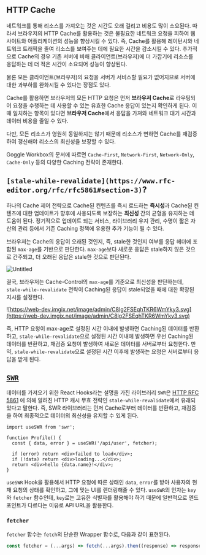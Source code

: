 ## HTTP Cache

네트워크를 통해 리소스를 가져오는 것은 시간도 오래 걸리고 비용도 많이 소요된다. 따라서 브라우저의 HTTP Cache를 활용하는 것은 불필요한 네트워크 요청을 피하여 웹 사이트와 어플리케이션의 성능을 향상시킬 수 있다. 즉, Cache를 활용해 레이턴시와 네트워크 트래픽을 줄여 리소스를 보여주는 데에 필요한 시간을 감소시킬 수 있다. 추가적으로 Cache의 경우 기존 서버에 비해 클라이언트(브라우저)에 더 가깝기에 리소스를 응답하는 데 더 적은 시간이 소요되어 성능이 향상된다.

물론 모든 클라이언트(브라우저)의 요청을 서버가 서비스할 필요가 없어지므로 서버에 대한 과부하를 완화시킬 수 있다는 장점도 있다.

Cache를 활용하면 브라우저의 모든 HTTP 요청은 먼저 **브라우저 Cache**로 라우팅되어 요청을 수행하는 데 사용할 수 있는 유효한 Cache 응답이 있는지 확인하게 된다. 이때 일치하는 항목이 있다면 **브라우저 Cache**에서 응답을 가져와 네트워크 대기 시간과 데이터 비용을 줄일 수 있다.

다만, 모든 리소스가 영원히 동일하지는 않기 때문에 리소스가 변하면 Cache를 재검증하여 갱신해야 리소스의 최신성을 보장할 수 있다.

Goggle Workbox의 문서에 따르면 `Cache-First`, `Network-First`, `Network-Only`, `Cache-Only` 등의 다양한 Caching 전략이 존재한다.

## `[stale-while-revalidate](https://www.rfc-editor.org/rfc/rfc5861#section-3)`?

하나의 Cache 제어 전략으로 Cache된 컨텐츠를 즉시 로드하는 **즉시성**과 Cache된 컨텐츠에 대한 업데이트가 향후에 사용되도록 보장하는 **최신성** 간의 균형을 유지하는 데 도움이 된다. 정기적으로 업데이트 되는 서비스, 라이브러리 유지 관리, 수명이 짧은 자산의 관리 등에서 기존 Caching 정책에 유용한 추가 기능이 될 수 있다.

브라우저는 Cache의 응답이 오래된 것인지, 즉, stale한 것인지 여부를 응답 헤더에 포함된 `max-age`를 기반으로 판단한다. `max-age`보다 새로운 응답은 stale하지 않은 것으로 간주되고, 더 오래된 응답은 stale한 것으로 판단된다.

![Untitled](https://s3-us-west-2.amazonaws.com/secure.notion-static.com/1ee0ebd5-5945-4903-bafd-7bfe3f877a31/Untitled.png)

결국, 브라우저는 Cache-Control의 `max-age`를 기준으로 최신성을 판단하는데, `stale-while-revalidate` 전략이 Caching된 응답이 stale되었을 때에 대한 확장된 지시를 설정한다.

![https://web-dev.imgix.net/image/admin/C8lg2FSEqhTKR6WmYky3.svg](https://web-dev.imgix.net/image/admin/C8lg2FSEqhTKR6WmYky3.svg)

즉, HTTP 요청이 max-age로 설정된 시간 이내에 발생하면 Caching된 데이터를 반환하고, `stale-while-revalidate`으로 설정된 시간 이내에 발생하면 우선 Caching된 데이터를 반환하고, 재검증 요청이 발생하여 새로운 데이터를 서버로부터 요청한다. 만약, `stale-while-revalidate`으로 설정된 시간 이후에 발생하는 요청은 서버로부터 응답을 받게 된다.

## [`SWR`](https://swr.vercel.app/ko)

데이터를 가져오기 위한 React Hooks라는 설명을 가진 라이브러리 `SWR`은 [HTTP RFC 5861](https://tools.ietf.org/html/rfc5861)
에 의해 알려진 HTTP 캐시 무효 전략인 `stale-while-revalidate`에서 유래되었다고 말한다. 즉, SWR 라이브러리는 먼저 Cache로부터 데이터를 반환하고, 재검증을 하여 최종적으로 데이터의 최신성을 유지할 수 있게 된다.

```tsx
import useSWR from 'swr';

function Profile() {
  const { data, error } = useSWR('/api/user', fetcher);

  if (error) return <div>failed to load</div>;
  if (!data) return <div>loading...</div>;
  return <div>hello {data.name}!</div>;
}
```

`useSWR` Hook을 활용해서 HTTP 요청에 따른 상태인 `data`, `error`를 받아 사용자의 현재 요청의 상태를 확인하고, 그에 맞는 UI를 렌더링해줄 수 있다. `useSWR`의 인자는 `key`와 `fetcher` 함수인데, `key`로는 고유한 식별자를 활용해야 하기 때문에 일반적으로 엔드포인트가 다르다는 이유로 API URL을 활용한다.

### `fetcher`

`fetcher` 함수는 `fetch`의 단순한 Wrapper 함수로, 다음과 같이 표현된다.

```jsx
const fetcher = (...args) => fetch(...args).then((response) => response.json());
```
